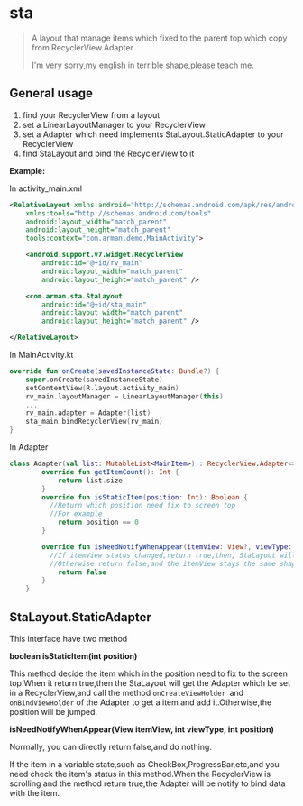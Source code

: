 # sta

> A layout that manage items which fixed to the parent top,which copy from RecyclerView.Adapter
>
> I'm very sorry,my english in terrible shape,please teach me.

## General usage

1. find your RecyclerView from a layout
2. set a LinearLayoutManager to your RecyclerView
3. set a Adapter which need implements StaLayout.StaticAdapter to your RecyclerView
4. find StaLayout and bind the RecyclerView to it


**Example:**

In activity_main.xml

~~~xml
<RelativeLayout xmlns:android="http://schemas.android.com/apk/res/android"
    xmlns:tools="http://schemas.android.com/tools"
    android:layout_width="match_parent"
    android:layout_height="match_parent"
    tools:context="com.arman.demo.MainActivity">

    <android.support.v7.widget.RecyclerView
        android:id="@+id/rv_main"
        android:layout_width="match_parent"
        android:layout_height="match_parent" />

    <com.arman.sta.StaLayout
        android:id="@+id/sta_main"
        android:layout_width="match_parent"
        android:layout_height="match_parent" />

</RelativeLayout>
~~~

In MainActivity.kt

~~~kotlin
override fun onCreate(savedInstanceState: Bundle?) {
    super.onCreate(savedInstanceState)
    setContentView(R.layout.activity_main)
    rv_main.layoutManager = LinearLayoutManager(this)
    ...
    rv_main.adapter = Adapter(list)
    sta_main.bindRecyclerView(rv_main)
}
~~~

In Adapter

~~~kotlin
class Adapter(val list: MutableList<MainItem>) : RecyclerView.Adapter<>(), StaLayout.StaticAdapter {
        override fun getItemCount(): Int {
            return list.size
        }
        override fun isStaticItem(position: Int): Boolean {
          //Return which position need fix to screen top
          //For example
            return position == 0
        }

        override fun isNeedNotifyWhenAppear(itemView: View?, viewType: Int, position: Int): Boolean {
          //If itemView status changed,return true,then, StaLayout will use this adapter to bind data to the itemView.
          //Otherwise return false,and the itemView stays the same shape.
            return false
        }
    }
~~~




## StaLayout.StaticAdapter

This interface have two method

**boolean isStaticItem(int position)** 

This method decide the item which in the position need to fix to the screen top.When it return true,then the StaLayout will get the Adapter which be set in a RecyclerView,and call the method `onCreateViewHolder `and `onBindViewHolder` of the Adapter to get a item and add it.Otherwise,the position will be jumped.

**isNeedNotifyWhenAppear(View itemView, int viewType, int position)**

Normally, you can directly return false,and do nothing.

If the item in a variable state,such as CheckBox,ProgressBar,etc,and you need check the item's status in this method.When the RecyclerView is scrolling and the method return true,the Adapter will be notify to bind data with the item.